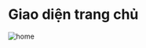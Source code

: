 # Giao diện trang chủ

![home](https://user-images.githubusercontent.com/72747491/155849718-a9ba911c-eb1e-405f-9d8d-501132872f67.png)

